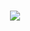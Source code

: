 <h1 align="center">
    <img src="https://readme-typing-svg.herokuapp.com/?font=Righteous&size=30&center=true&vCenter=true&width=600&height=80&duration=5000&lines=Loading...🔄;Just+wait+a+second+✋;Connecting...+🔗;Connected+successfully+✅️;Assalamualaikum+Everyone+!+🙋;This+is+Shamunur+😎;It's+My+Github+Profile+🤗+🎉"/>
</h1>
<br/>
<!--
**shamunur/shamunur** is a ✨ _special_ ✨ repository because its `README.md` (this file) appears on your GitHub profile.

Here are some ideas to get you started:

- 🔭 I’m currently working on ...
- 🌱 I’m currently learning ...
- 👯 I’m looking to collaborate on ...
- 🤔 I’m looking for help with ...
- 💬 Ask me about ...
- 📫 How to reach me: ...
- 😄 Pronouns: ...
- ⚡ Fun fact: ...
-->
